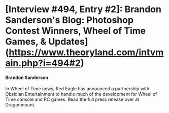 # [Interview #494, Entry #2]: Brandon Sanderson's Blog: Photoshop Contest Winners, Wheel of Time Games, & Updates](https://www.theoryland.com/intvmain.php?i=494#2)

#### Brandon Sanderson

In Wheel of Time news, Red Eagle has announced a partnership with Obsidian Entertainment to handle much of the development for Wheel of Time console and PC games. Read the full press release over at Dragonmount.

